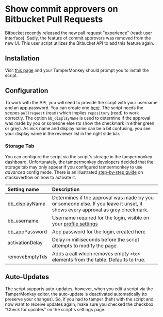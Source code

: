 # Show commit approvers on Bitbucket Pull Requests

Bitbucket recently released the new pull request "experience" (read: user interface). Sadly, the feature of commit
approvers was removed from the new UI. This user script utilizes the Bitbucket API to add this feature again.

## Installation

Visit [this page](https://github.com/DBX12/bitbucket-show-approvers/raw/master/bitbucket-show-approvers.user.js) and
your TamperMonkey should prompt you to install the script.

## Configuration

To work with the API, you will need to provide the script with your username and an app password. You can create one
[here][app passwords]. The script needs the scopes `pullrequest` (read) which implies `repository` (read) to work
correctly. The option `bb_displayName` is used to determine if the approval was made by you or someone else (to show the
checkmark in either green or grey). As nick name and display name can be a bit confusing, you see your display name in
the reviewer list in the right side bar.

### Storage Tab

You can configure the script via the script's storage in the tampermonkey dashboard. Unfortunately, the tampermonkey
developers decided that the storage tab may only appear if you configured tampermonkey to use _advanced_ config mode.
There is an illustrated [step-by-step guide] on stackoverflow on how to activate it.

| Setting name    | Description                                                                                                                   |
|:----------------|:------------------------------------------------------------------------------------------------------------------------------|
| bb_displayName  | Determines if the approval was made by you or someone else. If you leave it unset, it shows every approval as grey checkmark. |
| bb_username     | Username required for the login, visible on your [profile settings]                                                           |
| bb_appPassword  | App password for the login, created [here][app passwords]                                                                     |
| activationDelay | Delay in milliseconds before the script attempts to modify the page.                                                          |
| removeEmptyTds  | Adds a call which removes empty `<td>` elements from the table. Defaults to true.                                             |

## Auto-Updates

The script supports auto-updates, however, when you edit a script via the TamperMonkey editor, the auto-update is
deactivated automatically (to preserve your changes). So, if you had to tamper (heh) with the script and now want to
receive updates again, make sure you checked the checkbox "Check for updates" on the script's settings page.

[step-by-step guide]: https://stackoverflow.com/a/56918709/6367716

[profile settings]: https://bitbucket.org/account/settings/

[app passwords]: https://bitbucket.org/account/settings/app-passwords/

